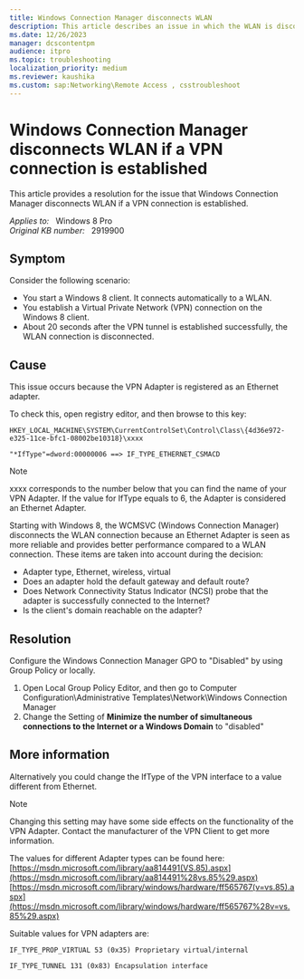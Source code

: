 ```yaml
---
title: Windows Connection Manager disconnects WLAN
description: This article describes an issue in which the WLAN is disconnected if a VPN connection is established.
ms.date: 12/26/2023
manager: dcscontentpm
audience: itpro
ms.topic: troubleshooting
localization_priority: medium
ms.reviewer: kaushika
ms.custom: sap:Networking\Remote Access , csstroubleshoot
---
```

# Windows Connection Manager disconnects WLAN if a VPN connection is established

This article provides a resolution for the issue that Windows Connection Manager disconnects WLAN if a VPN connection is established.

_Applies to:_ &nbsp; Windows 8 Pro  
_Original KB number:_ &nbsp; 2919900

## Symptom

Consider the following scenario:  

- You start a Windows 8 client. It connects automatically to a WLAN.
- You establish a Virtual Private Network (VPN) connection on the Windows 8 client.
- About 20 seconds after the VPN tunnel is established successfully, the WLAN connection is disconnected.

## Cause

This issue occurs because the VPN Adapter is registered as an Ethernet adapter.

To check this, open registry editor, and then browse to this key:

`HKEY_LOCAL_MACHINE\SYSTEM\CurrentControlSet\Control\Class\{4d36e972-e325-11ce-bfc1-08002be10318}\xxxx`

`"*IfType"=dword:00000006 ==> IF_TYPE_ETHERNET_CSMACD`

> [!Note]  
> xxxx corresponds to the number below that you can find the name of your VPN Adapter. If the value for IfType equals to 6, the Adapter is considered an Ethernet Adapter.

Starting with Windows 8, the WCMSVC (Windows Connection Manager) disconnects the WLAN connection because an Ethernet Adapter is seen as more reliable and provides better performance compared to a WLAN connection. These items are taken into account during the decision:

- Adapter type, Ethernet, wireless, virtual
- Does an adapter hold the default gateway and default route?
- Does Network Connectivity Status Indicator (NCSI) probe that the adapter is successfully connected to the Internet?
- Is the client's domain reachable on the adapter?

## Resolution

Configure the Windows Connection Manager GPO to "Disabled" by using Group Policy or locally.

1. Open Local Group Policy Editor, and then go to Computer Configuration\Administrative Templates\Network\Windows Connection Manager
2. Change the Setting of **Minimize the number of simultaneous connections to the Internet or a Windows Domain** to "disabled"

## More information

Alternatively you could change the IfType of the VPN interface to a value different from Ethernet.  

> [!NOTE]
> Changing this setting may have some side effects on the functionality of the VPN Adapter. Contact the manufacturer of the VPN Client to get more information.

The values for different Adapter types can be found here:  
[https://msdn.microsoft.com/library/aa814491(VS.85).aspx](https://msdn.microsoft.com/library/aa814491%28vs.85%29.aspx)  
[https://msdn.microsoft.com/library/windows/hardware/ff565767(v=vs.85).aspx](https://msdn.microsoft.com/library/windows/hardware/ff565767%28v=vs.85%29.aspx)  

Suitable values for VPN adapters are:

`IF_TYPE_PROP_VIRTUAL 53 (0x35) Proprietary virtual/internal`

`IF_TYPE_TUNNEL 131 (0x83) Encapsulation interface`
